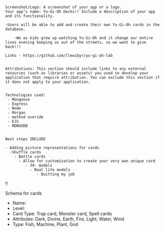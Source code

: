 
    Screenshot/Logo: A screenshot of your app or a logo.
    Your app’s name: Yu-Gi-Oh Decks!! Include a description of your app and its functionality. 
    
    -Users will be able to add and create their own Yu-Gi-Oh cards in the database.

        -We as kids grew up watching Yu-Gi-Oh and it change our entire lives evening keeping us out of the streets, so we want to give back!!!
    
    Links - https://github.com/llewibyr/yu-gi-oh-lab
    
    
    Attributions: This section should include links to any external resources (such as libraries or assets) you used to develop your application that require attribution. You can exclude this section if it does not apply to your application.


    Technologies used: 
     - Mongoose
     - Express
     - Node
     - Morgan
     - method overide
     - EJS
     - MONGODB
    
    
    Next steps INCLUDE

    - Adding picture representations for cards
      -Shuffle cards 
        - Battle cards
          - Allow for customization to create your very own unique card
             - 3d- models
               - Real life models
                  - Quitting my job






!!


Schema for cards

- Name:
- Level:
- Card Type: Trap card, Monster card, Spell cards
- Attributes: Dark, Divine, Earth, Fire, Light, Water, Wind
- Type: Fish, Machine, Plant, God
  


